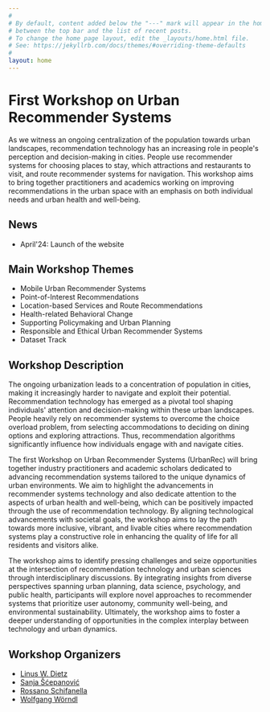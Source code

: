```yaml
---
#
# By default, content added below the "---" mark will appear in the home page
# between the top bar and the list of recent posts.
# To change the home page layout, edit the _layouts/home.html file.
# See: https://jekyllrb.com/docs/themes/#overriding-theme-defaults
#
layout: home
---
```


# First Workshop on Urban Recommender Systems

As we witness an ongoing centralization of the population towards urban landscapes, recommendation technology has an increasing role in people's perception and decision-making in cities. People use recommender systems for choosing places to stay, which attractions and restaurants to visit, and route recommender systems for navigation.
This workshop aims to bring together practitioners and academics working on improving recommendations in the urban space with an emphasis on both individual needs and urban health and well-being.


## News

- April'24: Launch of the website

## Main Workshop Themes

- Mobile Urban Recommender Systems
- Point-of-Interest Recommendations
- Location-based Services and Route Recommendations
- Health-related Behavioral Change
- Supporting Policymaking and Urban Planning
- Responsible and Ethical Urban Recommender Systems
- Dataset Track


## Workshop Description

The ongoing urbanization leads to a concentration of population in cities, making it increasingly harder to navigate and exploit their potential. Recommendation technology has emerged as a pivotal tool shaping individuals' attention and decision-making within these urban landscapes. People heavily rely on recommender systems to overcome the choice overload problem, from selecting accommodations to deciding on dining options and exploring attractions. Thus, recommendation algorithms significantly influence how individuals engage with and navigate cities.

The first Workshop on Urban Recommender Systems (UrbanRec) will bring together industry practitioners and academic scholars dedicated to advancing recommendation systems tailored to the unique dynamics of urban environments. We aim to highlight the advancements in recommender systems technology and also dedicate attention to the aspects of urban health and well-being, which can be positively impacted through the use of recommendation technology. By aligning technological advancements with societal goals, the workshop aims to lay the path towards more inclusive, vibrant, and livable cities where recommendation systems play a constructive role in enhancing the quality of life for all residents and visitors alike.

The workshop aims to identify pressing challenges and seize opportunities at the intersection of recommendation technology and urban sciences through interdisciplinary discussions. By integrating insights from diverse perspectives spanning urban planning, data science, psychology, and public health, participants will explore novel approaches to recommender systems that prioritize user autonomy, community well-being, and environmental sustainability. Ultimately, the workshop aims to foster a deeper understanding of opportunities in the complex interplay between technology and urban dynamics.

## Workshop Organizers

- [Linus W. Dietz](https://linusdietz.com)
- [Sanja Šćepanović](https://www.bell-labs.com/about/researcher-profiles/sanjascepanovic)
- [Rossano Schifanella](http://www.di.unito.it/~schifane)
- [Wolfgang Wörndl](https://www.ce.cit.tum.de/cm/research-group/wolfgang-woerndl)
